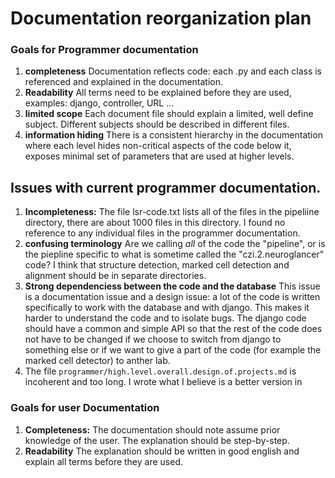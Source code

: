 # Documentation reorganization plan

### Goals for Programmer documentation

1. **completeness** Documentation reflects code: each .py and each class is referenced and explained in the documentation. 
2. **Readability** All terms need to be explained before they are used, examples: django, controller, URL ...
3. **limited scope** Each document file should explain a limited, well define subject. Different subjects should be described in different files.
4. **information hiding** There is a consistent hierarchy in the documentation where each level hides non-critical aspects of the code below it, exposes minimal set of parameters that are used at higher levels. 

## Issues with current programmer documentation.

1. **Incompleteness:** The file lsr-code.txt lists all of the files in the pipeliine directory, there are about 1000 files in this directory. I found no reference to any individual files in the programmer documentation.
2. **confusing terminology** Are we calling *all* of the code the "pipeline", or is the piepline specific to what is sometime called the "czi.2.neuroglancer" code? I think that structure detection, marked cell detection and alignment should be in separate directories.
3. **Strong dependenciess between the code and the database** This issue is a documentation issue and a design issue: a lot of the code is written specifically to work with the database and with django. This makes it harder to understand the code and to isolate bugs.  The django code should have a common and simple API so that the rest of the code does not have to be changed if we choose to switch from django to something else or if we want to give a part of the code (for example the marked cell detector) to anther lab.
4. The file ` programmer/high.level.overall.design.of.projects.md `  is incoherent and too long. I wrote what I believe is a better version in 







### Goals for user Documentation

1. **Completeness:** The documentation should note assume prior knowledge of the user. The explanation should be step-by-step.
2. **Readability** The explanation should be written in good english and explain all terms before they are used.